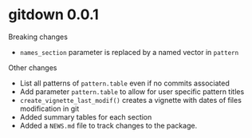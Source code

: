 # gitdown 0.0.1

Breaking changes
* `names_section` parameter is replaced by a named vector in `pattern`

Other changes
* List all patterns of `pattern.table` even if no commits associated
* Add parameter `pattern.table` to allow for user specific pattern titles
* `create_vignette_last_modif()` creates a vignette with dates of files modification in git
* Added summary tables for each section
* Added a `NEWS.md` file to track changes to the package.
